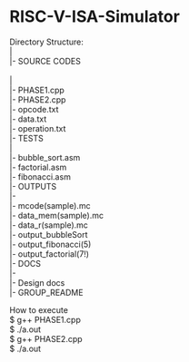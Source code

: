 # RISC-V-ISA-Simulator
Directory Structure:<br/> 
  |<br/>
  |- SOURCE CODES<br/>  
  |<br/>
|- PHASE1.cpp<br/>
|- PHASE2.cpp<br/>
|- opcode.txt<br/>
|- data.txt<br/>
|- operation.txt<br/>
  |- TESTS<br/>
|<br/>
|- bubble_sort.asm<br/>
|- factorial.asm<br/>
|- fibonacci.asm<br/>
  |- OUTPUTS<br/>|-<br>
|- mcode(sample).mc<br/>
|- data_mem(sample).mc<br/>
|- data_r(sample).mc<br/>
|- output_bubbleSort<br/>
|- output_fibonacci(5)<br/>
|- output_factorial(7!)<br/>
  |- DOCS<br/>|-<br>
|- Design docs<br/>
|- GROUP_README<br/>

How to execute<br/>
$ g++ PHASE1.cpp<br/>
$ ./a.out<br/>
$ g++ PHASE2.cpp<br/>
$ ./a.out<br/>



